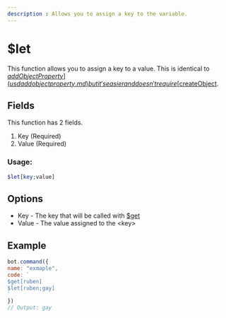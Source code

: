 ```yaml
---
description : Allows you to assign a key to the variable.
---
```


# $let

This function allows you to assign a key to a value. This is identical to [$addObjectProperty](usdaddobjectproperty.md) but it's easier and doesn't require [$createObject](usdcreateobject.md).

## Fields

This function has 2 fields.

1. Key \(Required\)
2. Value \(Required\)

### Usage: 
```php
$let[key;value]
```

## Options

* Key - The key that will be called with [$get](usdget.md)
* Value - The value assigned to the &lt;key&gt;

## Example

```javascript
bot.command({
name: "exmaple",
code: `
$get[ruben]
$let[ruben;gay]
`
}) 
// Output: gay
```

